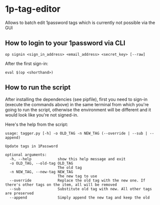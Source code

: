 # 1p-tag-editor
Allows to batch edit 1password tags which is currently not possible via the GUI

## How to login to your 1password via CLI

`op signin <sign_in_address> <email_address> <secret_key> [--raw]`

After the first sign-in:

`eval $(op <shorthand>)`

## How to run the script

After installing the dependencies (see pipfile), first you need to sign-in (execute the commands above) in the same terminal from which you're going to run the script, otherwise the environment will be different and it would look like you're not signed-in.

Here's the help from the script:

```
usage: tagger.py [-h] -o OLD_TAG -n NEW_TAG (--override | --sub | --append)

Update tags in 1Password

optional arguments:
  -h, --help            show this help message and exit
  -o OLD_TAG, --old-tag OLD_TAG
                        The old tag
  -n NEW_TAG, --new-tag NEW_TAG
                        The new tag to use
  --override            Replace the old tag with the new one. If there's other tags on the item, all will be removed
  --sub                 Substitute old tag with new. All other tags are preserved
  --append              Simply append the new tag and keep the old
  ```